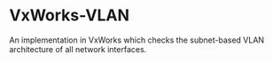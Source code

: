 # VxWorks-VLAN
An implementation in VxWorks which checks the subnet-based VLAN architecture of all network interfaces.
